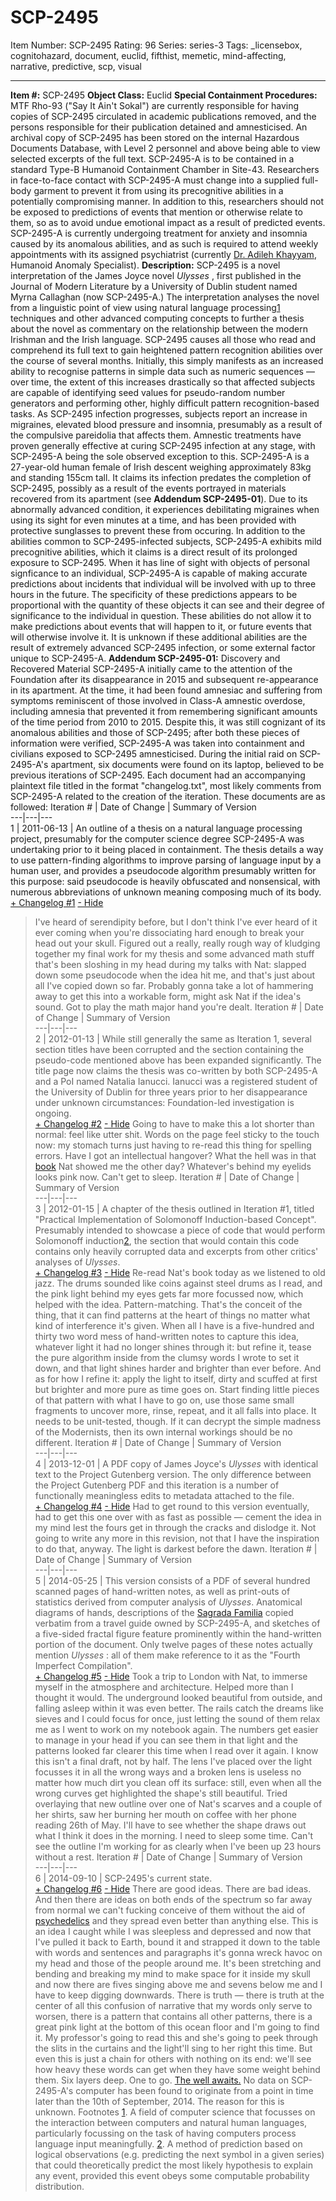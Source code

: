 # SCP-2495
Item Number: SCP-2495
Rating: 96
Series: series-3
Tags: _licensebox, cognitohazard, document, euclid, fifthist, memetic, mind-affecting, narrative, predictive, scp, visual

---

**Item #:** SCP-2495
**Object Class:** Euclid
**Special Containment Procedures:** MTF Rho-93 ("Say It Ain't Sokal") are currently responsible for having copies of SCP-2495 circulated in academic publications removed, and the persons responsible for their publication detained and amnesticised. An archival copy of SCP-2495 has been stored on the internal Hazardous Documents Database, with Level 2 personnel and above being able to view selected excerpts of the full text.
SCP-2495-A is to be contained in a standard Type-B Humanoid Containment Chamber in Site-43. Researchers in face-to-face contact with SCP-2495-A must change into a supplied full-body garment to prevent it from using its precognitive abilities in a potentially compromising manner. In addition to this, researchers should not be exposed to predictions of events that mention or otherwise relate to them, so as to avoid undue emotional impact as a result of predicted events.
SCP-2495-A is currently undergoing treatment for anxiety and insomnia caused by its anomalous abilities, and as such is required to attend weekly appointments with its assigned psychiatrist (currently [Dr. Adileh Khayyam](/a-memorandum), Humanoid Anomaly Specialist).
**Description:** SCP-2495 is a novel interpretation of the James Joyce novel _Ulysses_ , first published in the Journal of Modern Literature by a University of Dublin student named Myrna Callaghan (now SCP-2495-A.) The interpretation analyses the novel from a linguistic point of view using natural language processing[1](javascript:;) techniques and other advanced computing concepts to further a thesis about the novel as commentary on the relationship between the modern Irishman and the Irish language.
SCP-2495 causes all those who read and comprehend its full text to gain heightened pattern recognition abilities over the course of several months. Initially, this simply manifests as an increased ability to recognise patterns in simple data such as numeric sequences — over time, the extent of this increases drastically so that affected subjects are capable of identifying seed values for pseudo-random number generators and performing other, highly difficult pattern recognition-based tasks.
As SCP-2495 infection progresses, subjects report an increase in migraines, elevated blood pressure and insomnia, presumably as a result of the compulsive pareidolia that affects them. Amnestic treatments have proven generally effective at curing SCP-2495 infection at any stage, with SCP-2495-A being the sole observed exception to this.
SCP-2495-A is a 27-year-old human female of Irish descent weighing approximately 83kg and standing 155cm tall. It claims its infection predates the completion of SCP-2495, possibly as a result of the events portrayed in materials recovered from its apartment (see **Addendum SCP-2495-01**). Due to its abnormally advanced condition, it experiences debilitating migraines when using its sight for even minutes at a time, and has been provided with protective sunglasses to prevent these from occuring.
In addition to the abilities common to SCP-2495-infected subjects, SCP-2495-A exhibits mild precognitive abilities, which it claims is a direct result of its prolonged exposure to SCP-2495. When it has line of sight with objects of personal signficance to an individual, SCP-2495-A is capable of making accurate predictions about incidents that individual will be involved with up to three hours in the future. The specificity of these predictions appears to be proportional with the quantity of these objects it can see and their degree of significance to the individual in question.
These abilities do not allow it to make predictions about events that will happen to it, or future events that will otherwise involve it. It is unknown if these additional abilities are the result of extremely advanced SCP-2495 infection, or some external factor unique to SCP-2495-A.
**Addendum SCP-2495-01:** Discovery and Recovered Material
SCP-2495-A initially came to the attention of the Foundation after its disappearance in 2015 and subsequent re-appearance in its apartment. At the time, it had been found amnesiac and suffering from symptoms reminiscent of those involved in Class-A amnestic overdose, including amnesia that prevented it from remembering significant amounts of the time period from 2010 to 2015. Despite this, it was still cognizant of its anomalous abilities and those of SCP-2495; after both these pieces of information were verified, SCP-2495-A was taken into containment and civilians exposed to SCP-2495 amnesticised.
During the initial raid on SCP-2495-A's apartment, six documents were found on its laptop, believed to be previous iterations of SCP-2495. Each document had an accompanying plaintext file titled in the format "changelog<iteration number>.txt", most likely comments from SCP-2495-A related to the creation of the iteration. These documents are as followed:
Iteration # | Date of Change | Summary of Version  
---|---|---  
1 | 2011-06-13 | An outline of a thesis on a natural language processing project, presumably for the computer science degree SCP-2495-A was undertaking prior to it being placed in containment. The thesis details a way to use pattern-finding algorithms to improve parsing of language input by a human user, and provides a pseudocode algorithm presumably written for this purpose: said pseudocode is heavily obfuscated and nonsensical, with numerous abbreviations of unknown meaning composing much of its body.  
[\+ Changelog #1](javascript:;)
[\- Hide](javascript:;)
> I've heard of serendipity before, but I don't think I've ever heard of it ever coming when you're dissociating hard enough to break your head out your skull. Figured out a really, really rough way of kludging together my final work for my thesis and some advanced math stuff that's been sloshing in my head during my talks with Nat: slapped down some pseudocode when the idea hit me, and that's just about all I've copied down so far.
> Probably gonna take a lot of hammering away to get this into a workable form, might ask Nat if the idea's sound. Got to play the math major hand you're dealt.
Iteration # | Date of Change | Summary of Version  
---|---|---  
2 | 2012-01-13 | While still generally the same as Iteration 1, several section titles have been corrupted and the section containing the pseudo-code mentioned above has been expanded significantly. The title page now claims the thesis was co-written by both SCP-2495-A and a PoI named Natalia Ianucci. Ianucci was a registered student of the University of Dublin for three years prior to her disappearance under unknown circumstances: Foundation-led investigation is ongoing.  
[\+ Changelog #2](javascript:;)
[\- Hide](javascript:;)
> Going to have to make this a lot shorter than normal: feel like utter shit. Words on the page feel sticky to the touch now: my stomach turns just having to re-read this thing for spelling errors. Have I got an intellectual hangover? What the hell was in that [book](/scp-1425) Nat showed me the other day?
> Whatever's behind my eyelids looks pink now. Can't get to sleep.
Iteration # | Date of Change | Summary of Version  
---|---|---  
3 | 2012-01-15 | A chapter of the thesis outlined in Iteration #1, titled "Practical Implementation of Solomonoff Induction-based Concept". Presumably intended to showcase a piece of code that would perform Solomonoff induction[2](javascript:;), the section that would contain this code contains only heavily corrupted data and excerpts from other critics' analyses of _Ulysses_.  
[\+ Changelog #3](javascript:;)
[\- Hide](javascript:;)
> Re-read Nat's book today as we listened to old jazz. The drums sounded like coins against steel drums as I read, and the pink light behind my eyes gets far more focussed now, which helped with the idea.
> Pattern-matching. That's the conceit of the thing, that it can find patterns at the heart of things no matter what kind of interference it's given. When all I have is a five-hundred and thirty two word mess of hand-written notes to capture this idea, whatever light it had no longer shines through it: but refine it, tease the pure algorithm inside from the clumsy words I wrote to set it down, and that light shines harder and brighter than ever before.
> And as for how I refine it: apply the light to itself, dirty and scuffed at first but brighter and more pure as time goes on. Start finding little pieces of that pattern with what I have to go on, use those same small fragments to uncover more, rinse, repeat, and it all falls into place.
> It needs to be unit-tested, though. If it can decrypt the simple madness of the Modernists, then its own internal workings should be no different.
Iteration # | Date of Change | Summary of Version  
---|---|---  
4 | 2013-12-01 | A PDF copy of James Joyce's _Ulysses_ with identical text to the Project Gutenberg version. The only difference between the Project Gutenberg PDF and this iteration is a number of functionally meaningless edits to metadata attached to the file.  
[\+ Changelog #4](javascript:;)
[\- Hide](javascript:;)
> Had to get round to this version eventually, had to get this one over with as fast as possible — cement the idea in my mind lest the fours get in through the cracks and dislodge it. Not going to write any more in this revision, not that I have the inspiration to do that, anyway.
> The light is darkest before the dawn.
Iteration # | Date of Change | Summary of Version  
---|---|---  
5 | 2014-05-25 | This version consists of a PDF of several hundred scanned pages of hand-written notes, as well as print-outs of statistics derived from computer analysis of _Ulysses_. Anatomical diagrams of hands, descriptions of the [Sagrada Familia](/scp-3512) copied verbatim from a travel guide owned by SCP-2495-A, and sketches of a five-sided fractal figure feature prominently within the hand-written portion of the document. Only twelve pages of these notes actually mention _Ulysses_ : all of them make reference to it as the "Fourth Imperfect Compilation".  
[\+ Changelog #5](javascript:;)
[\- Hide](javascript:;)
> Took a trip to London with Nat, to immerse myself in the atmosphere and architecture. Helped more than I thought it would.
> The underground looked beautiful from outside, and falling asleep within it was even better. The rails catch the dreams like sieves and I could focus for once, just letting the sound of them relax me as I went to work on my notebook again. The numbers get easier to manage in your head if you can see them in that light and the patterns looked far clearer this time when I read over it again.
> I know this isn't a final draft, not by half. The lens I've placed over the light focusses it in all the wrong ways and a broken lens is useless no matter how much dirt you clean off its surface: still, even when all the wrong curves get highlighted the shape's still beautiful. Tried overlaying that new outline over one of Nat's scarves and a couple of her shirts, saw her burning her mouth on coffee with her phone reading 26th of May.
> I'll have to see whether the shape draws out what I think it does in the morning. I need to sleep some time. Can't see the outline I'm working for as clearly when I've been up 23 hours without a rest.
Iteration # | Date of Change | Summary of Version  
---|---|---  
6 | 2014-09-10 | SCP-2495's current state.  
[\+ Changelog #6](javascript:;)
[\- Hide](javascript:;)
> There are good ideas. There are bad ideas. And then there are ideas on both ends of the spectrum so far away from normal we can't fucking conceive of them without the aid of [psychedelics](/scp-2517) and they spread even better than anything else.
> This is an idea I caught while I was sleepless and depressed and now that I've pulled it back to Earth, bound it and strapped it down to the table with words and sentences and paragraphs it's gonna wreck havoc on my head and those of the people around me. It's been stretching and bending and breaking my mind to make space for it inside my skull and now there are fives singing above me and sevens below me and I have to keep digging downwards.
> There is truth — there is truth at the center of all this confusion of narrative that my words only serve to worsen, there is a pattern that contains all other patterns, there is a great pink light at the bottom of this ocean floor and I'm going to find it.
> My professor's going to read this and she's going to peek through the slits in the curtains and the light'll sing to her right this time. But even this is just a chain for others with nothing on its end: we'll see how heavy these words can get when they have some weight behind them.
> Six layers deep. One to go.
> [The well awaits.](/scp-2747)
No data on SCP-2495-A's computer has been found to originate from a point in time later than the 10th of September, 2014. The reason for this is unknown.
Footnotes
[1](javascript:;). A field of computer science that focusses on the interaction between computers and natural human languages, particularly focussing on the task of having computers process language input meaningfully.
[2](javascript:;). A method of prediction based on logical observations (e.g. predicting the next symbol in a given series) that could theoretically predict the most likely hypothesis to explain any event, provided this event obeys some computable probability distribution.